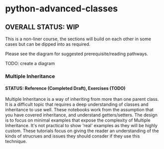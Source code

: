 # python-advanced-classes

## OVERALL STATUS: WIP

This is a non-liner course, the sections will build on each other in some cases but can be dipped into as required. 

Please see the diagram for suggested prerequisite/reading pathways.

TODO: create a diagram

### Multiple Inheritance
#### STATUS: Reference (Completed Draft), Exercises (TODO)

Multiple Inheritance is a way of inheriting from more than one parent class.
It is a difficult topic that requires a deep understanding of classes and inheritance to use well.
These notebooks work from the assumption that you have covered inheritance, and understand getters/setters.
The design is to focus on minimal examples that expose the complexity of Multiple Inheritance.
It's not practical to show 'real' examples as they will be highly custom.
These tutorials focus on giving the reader an understanding of the kinds of strucrues and issues they should consder if they use this technique.



